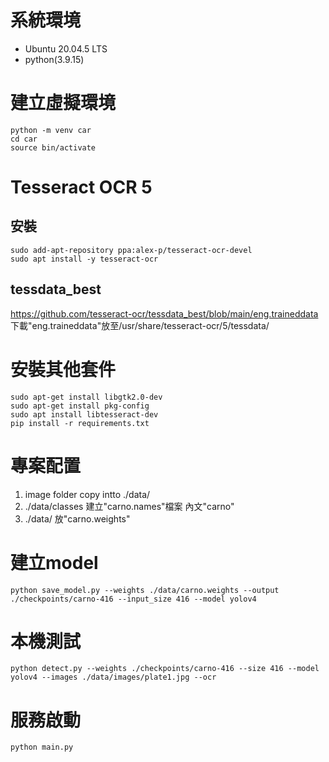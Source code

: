 # 系統環境
- Ubuntu 20.04.5 LTS
- python(3.9.15)

# 建立虛擬環境

```shell
python -m venv car
cd car
source bin/activate
```

# Tesseract OCR 5
## 安裝
```
sudo add-apt-repository ppa:alex-p/tesseract-ocr-devel
sudo apt install -y tesseract-ocr
```

## tessdata_best
https://github.com/tesseract-ocr/tessdata_best/blob/main/eng.traineddata
下載"eng.traineddata"放至/usr/share/tesseract-ocr/5/tessdata/

# 安裝其他套件

```
sudo apt-get install libgtk2.0-dev
sudo apt-get install pkg-config
sudo apt install libtesseract-dev
pip install -r requirements.txt
```

# 專案配置

1. image folder copy intto ./data/
2. ./data/classes 建立"carno.names"檔案 內文"carno"
3. ./data/ 放"carno.weights"

# 建立model
```
python save_model.py --weights ./data/carno.weights --output ./checkpoints/carno-416 --input_size 416 --model yolov4 
```

# 本機測試
```
python detect.py --weights ./checkpoints/carno-416 --size 416 --model yolov4 --images ./data/images/plate1.jpg --ocr
```

# 服務啟動
```
python main.py
```
